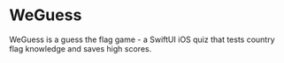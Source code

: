 # WeGuess
WeGuess is a guess the flag game - a SwiftUI iOS quiz that tests country flag knowledge and saves high scores.
